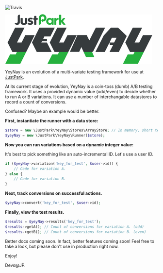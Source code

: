 ![Travis](https://img.shields.io/travis/justpark/yeynay.svg)

![YeyNay](extra/logo.png)

YeyNay is an evolution of a multi-variate testing framework for use at [JustPark](https://www.justpark.com).

At its current stage of evolution, YeyNay is a coin-toss (dumb) A/B testing framework. It uses a provided dynamic value (odd/even) to decide whether to run A or B variations. It can use a number of interchangable datastores to record a count of conversions.

Confused? Maybe an example would be better.

**First, instantiate the runner with a data store:**

```php
$store = new \JustPark\YeyNay\Stores\ArrayStore; // In memory, short term store.
$yeyNay = new \JustPark\YeyNay\Runner($store);
```

**Now you can run variations based on a dynamic integer value:**

It's best to pick something like an auto-incremental ID. Let's use a user ID.

```php
if ($yeyNay->variation('key_for_test', $user->id)) {
    // Code for variation A.
} else {
    // Code for variation B.
}
```

**Next, track conversions on successful actions.**

```php
$yeyNay->convert('key_for_test', $user->id);
```

**Finally, view the test results.**

```php
$results = $yeyNay->results('key_for_test');
$results->getA(); // Count of conversions for variation A. (odd)
$results->getB(); // Count of conversions for variation B. (even)
```

Better docs coming soon. In fact, better features coming soon! Feel free to take a look, but please don't use in production right now.

Enjoy!

Devs@JP.
